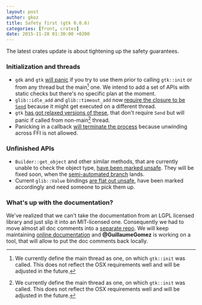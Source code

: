 ```yaml
---
layout: post
author: gkoz
title: Safety first (gtk 0.0.6)
categories: [front, crates]
date: 2015-11-28 01:30:00 +0200
---
```


The latest crates update is about tightening up the safety guarantees.

### Initialization and threads

 * `gdk` and `gtk` [will panic][pr189] if you try to use them prior to calling
`gtk::init` or from any thread but the main[^main] one. We intend to add a set
of APIs with static checks but there's no specific plan at the moment.
 * `glib::idle_add` and `glib::timeout_add` now [require the closure to be
`Send`][pr82] because it might get executed on a different thread.
 * `gtk` [has got relaxed versions of these][pr197], that don't require `Send`
but will panic if called from non-main[^main] thread.
 * Panicking in a callback [will terminate the process][pr189] because unwinding
across FFI is not allowed.

### Unfinished APIs

 * `Builder::get_object` and other similar methods, that are currently unable
to check the object type, [have been marked unsafe][pr191]. They will be fixed
soon, when the [semi-automated branch][reform] lands.
 * Current `glib::Value` bindings [are flat out unsafe][issue73], have been
marked accordingly and need someone to pick them up.

### What's up with the documentation?

We've realized that we can't take the documentation from an LGPL licensed
library and just slip it into an MIT-licensed one. Consequently we had to move
almost all doc comments into a [separate repo][doc-comments]. We will keep
maintaining [online documentation](https://gtk-rs.org/docs-src/) and
**@GuillaumeGomez** is working on a tool, that will allow to put the doc
comments back locally.

[^main]: We currently define the main thread as one, on which `gtk::init` was
    called. This does not reflect the OSX requirements well and will be adjusted
    in the future.

[issue73]: https://github.com/gtk-rs/glib/issues/73
[pr82]: https://github.com/gtk-rs/glib/pull/82
[pr189]: https://github.com/gtk-rs/gtk/pull/189
[pr191]: https://github.com/gtk-rs/gtk/pull/191
[pr197]: https://github.com/gtk-rs/gtk/pull/197
[reform]: https://github.com/gkoz/gtk-rs-gtk/tree/object_reform_gir
[doc-comments]: https://github.com/gtk-rs/rustdoc-comments
